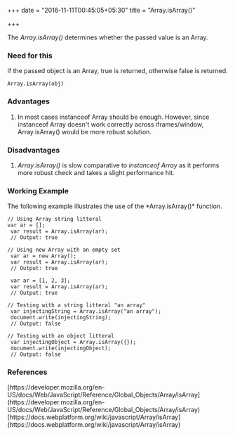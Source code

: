 +++
date = "2016-11-11T00:45:05+05:30"
title = "Array.isArray()"

+++

The *Array.isArray()* determines whether the passed value is an Array.

<h3>Need for this</h3>
If the passed object is an Array, true is returned, otherwise false is returned. 

    Array.isArray(obj)

<h3>Advantages</h3>
<ol>  
  <li>In most cases instanceof Array should be enough. However, since instanceof Array doesn't work correctly across iframes/window, Array.isArray() would be more robust solution.</li>
</ol>

<h3>Disadvantages</h3>
<ol>
  <li><i>Array.isArray()</i> is slow comparative to <i>instanceof Array</i> as it performs more robust check and takes a slight performance hit. </li>
</ol>


<h3>Working Example</h3>
The following example illustrates the use of the *Array.isArray()* function.

    // Using Array string litteral
    var ar = []; 
     var result = Array.isArray(ar);
     // Output: true
     
    // Using new Array with an empty set
     var ar = new Array(); 
     var result = Array.isArray(ar);
     // Output: true
     
     var ar = [1, 2, 3];
     var result = Array.isArray(ar);
     // Output: true
     
    // Testing with a string litteral "an array"
     var injectingString = Array.isArray("an array");
     document.write(injectingString);
     // Output: false
     
    // Testing with an object litteral
     var injectingObject = Array.isArray({});
     document.write(injectingObject);
     // Output: false
    

<h3>References</h3>
[https://developer.mozilla.org/en-US/docs/Web/JavaScript/Reference/Global_Objects/Array/isArray](https://developer.mozilla.org/en-US/docs/Web/JavaScript/Reference/Global_Objects/Array/isArray)<br/>
[https://docs.webplatform.org/wiki/javascript/Array/isArray](https://docs.webplatform.org/wiki/javascript/Array/isArray)
